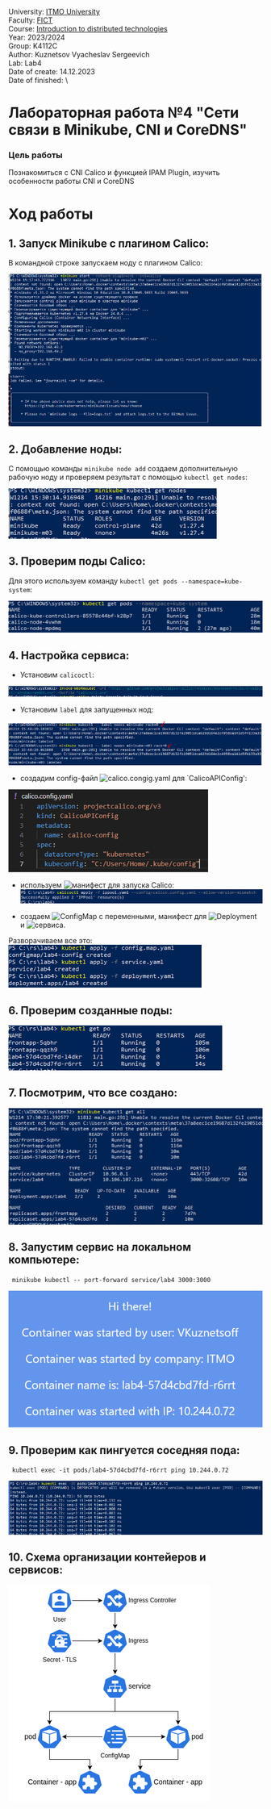University: [ITMO University](https://itmo.ru/ru/) \
Faculty: [FICT](https://fict.itmo.ru) \
Course: [Introduction to distributed technologies](https://github.com/itmo-ict-faculty/introduction-to-distributed-technologies) \
Year: 2023/2024\
Group: K4112C\
Author: Kuznetsov Vyacheslav Sergeevich \
Lab: Lab4 \
Date of create: 14.12.2023 \
Date of finished:   \

# Лабораторная работа №4 "Сети связи в Minikube, CNI и CoreDNS"

### Цель работы
Познакомиться с CNI Calico и функцией IPAM Plugin, изучить особенности работы CNI и CoreDNS

# Ход работы

## 1. Запуск Minikube с плагином Calico:
В командной строке запускаем ноду с плагином Calico:

![start](img/1.PNG) 

## 2. Добавление ноды:
С помощью команды `minikube node add` создаем дополнительную рабочую ноду и проверяем результат с помощью `kubectl get nodes`:

![node](img/2.PNG) 

## 3. Проверим поды Calico:
Для этого используем команду `kubectl get pods --namespace=kube-system`:

![calico](img/3.PNG) 


## 4. Настройка сервиса:
- Установим `calicoctl`:

![calicoctl](img/5.PNG)

- Установим `label` для запущенных нод:

![label](img/4.PNG)

- создадим config-файл  ![calico.congig.yaml]()  для `CalicoAPIConfig':

![config](img/7.PNG)

- используем ![манифест]() для запуска Calico:
![ippool](img/8.PNG)

- создаем ![ConfigMap]() с переменными, манифест для ![Deployment]() и ![сервиса]().

Разворачиваем все это:
![deployment](img/9.PNG)

## 6. Проверим созданные поды:

![pods](img/10.PNG)

## 7. Посмотрим, что все создано:
![all](img/11.PNG)

## 8. Запустим сервис на локальном компьютере:
` minikube kubectl -- port-forward service/lab4 3000:3000`

![lochost](img/13.PNG)

## 9. Проверим как пингуется соседняя пода:
` kubectl exec -it pods/lab4-57d4cbd7fd-r6rrt ping 10.244.0.72`

![ping](img/12.PNG)

## 10. Схема организации контейеров и сервисов:

![scheme](img/14.png)








